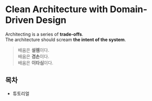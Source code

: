 # Clean Architecture with Domain-Driven Design
Architecting is a series of **trade-offs**.  
The architecture should scream **the intent of the system**.

> 배움은 **설렘**이다.  
> 배움은 **겸손**이다.  
> 배움은 **이타심**이다.


## 목차
- 튜토리얼

